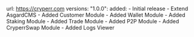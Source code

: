 url: https://cryperr.com
versions:
   "1.0.0":
      added:
         - Initial release
         - Extend AsgardCMS
         - Added Customer Module
         - Added Wallet Module
         - Added Staking Module
         - Added Trade Module
         - Added P2P Module
         - Added CryperrSwap Module
         - Added Logs Viewer
    
